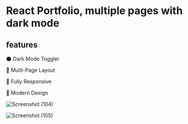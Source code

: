 # React Portfolio, multiple pages with dark mode

## features

🌑 Dark Mode Toggler

📖 Multi-Page Layout

📱 Fully Responsive

🎨 Modern Design



![Screenshot (104)](https://user-images.githubusercontent.com/120357122/215780151-fe120de2-e644-4e9c-b5ab-564aa1b44db8.png)

![Screenshot (105)](https://user-images.githubusercontent.com/120357122/215780184-1af8a1b7-29a9-4c4f-808b-1074de9a6e57.png)
